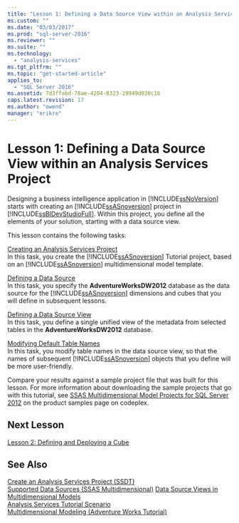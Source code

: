 ```yaml
---
title: "Lesson 1: Defining a Data Source View within an Analysis Services Project | Microsoft Docs"
ms.custom: ""
ms.date: "03/03/2017"
ms.prod: "sql-server-2016"
ms.reviewer: ""
ms.suite: ""
ms.technology: 
  - "analysis-services"
ms.tgt_pltfrm: ""
ms.topic: "get-started-article"
applies_to: 
  - "SQL Server 2016"
ms.assetid: 7d3ffabd-78ae-4204-8323-29949d030c16
caps.latest.revision: 17
ms.author: "owend"
manager: "erikre"
---
```

# Lesson 1: Defining a Data Source View within an Analysis Services Project
Designing a business intelligence application in [!INCLUDE[ssNoVersion](../../advanced-analytics/r-services/includes/ssnoversion-md.md)] starts with creating an [!INCLUDE[ssASnoversion](../../analysis-services/includes/ssasnoversion-md.md)] project in [!INCLUDE[ssBIDevStudioFull](../../analysis-services/includes/ssbidevstudiofull-md.md)]. Within this project, you define all the elements of your solution, starting with a data source view.  
  
This lesson contains the following tasks:  
  
[Creating an Analysis Services Project](../Topic/Creating%20an%20Analysis%20Services%20Project.md)  
In this task, you create the [!INCLUDE[ssASnoversion](../../analysis-services/includes/ssasnoversion-md.md)] Tutorial project, based on an [!INCLUDE[ssASnoversion](../../analysis-services/includes/ssasnoversion-md.md)] multidimensional model template.  
  
[Defining a Data Source](../Topic/Defining%20a%20Data%20Source.md)  
In this task, you specify the **AdventureWorksDW2012** database as the data source for the [!INCLUDE[ssASnoversion](../../analysis-services/includes/ssasnoversion-md.md)] dimensions and cubes that you will define in subsequent lessons.  
  
[Defining a Data Source View](../Topic/Defining%20a%20Data%20Source%20View.md)  
In this task, you define a single unified view of the metadata from selected tables in the **AdventureWorksDW2012** database.  
  
[Modifying Default Table Names](../Topic/Modifying%20Default%20Table%20Names.md)  
In this task, you modify table names in the data source view, so that the names of subsequent [!INCLUDE[ssASnoversion](../../analysis-services/includes/ssasnoversion-md.md)] objects that you define will be more user-friendly.  
  
Compare your results against a sample project file that was built for this lesson. For more information about downloading the sample projects that go with this tutorial, see [SSAS Multidimensional Model Projects for SQL Server 2012](http://go.microsoft.com/fwlink/p/?LinkID=221866) on the product samples page on codeplex.  
  
## Next Lesson  
[Lesson 2: Defining and Deploying a Cube](../../analysis-services/tutorials/lesson-2-defining-and-deploying-a-cube.md)  
  
## See Also  
[Create an Analysis Services Project &#40;SSDT&#41;](../../analysis-services/multidimensional-models/create-an-analysis-services-project-ssdt.md)  
[Supported Data Sources &#40;SSAS Multidimensional&#41;](https://msdn.microsoft.com/library/ms175608(v=sql.110).aspx)  
[Data Source Views in Multidimensional Models](../../analysis-services/multidimensional-models/data-source-views-in-multidimensional-models.md)  
[Analysis Services Tutorial Scenario](../../analysis-services/tutorials/analysis-services-tutorial-scenario.md)  
[Multidimensional Modeling &#40;Adventure Works Tutorial&#41;](../../analysis-services/tutorials/multidimensional-modeling-adventure-works-tutorial.md)  
  
